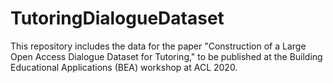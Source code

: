 # TutoringDialogueDataset
This repository includes the data for the paper "Construction of a Large Open Access Dialogue Dataset for Tutoring," to be published at the Building Educational Applications (BEA) workshop at ACL 2020.
